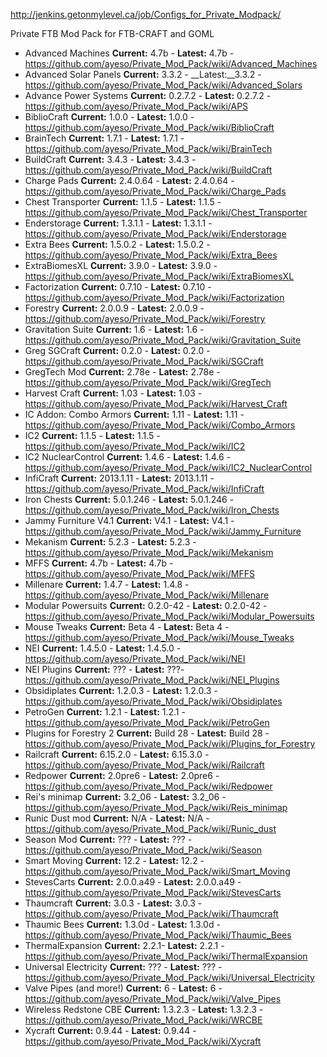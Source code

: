 http://jenkins.getonmylevel.ca/job/Configs_for_Private_Modpack/

Private FTB Mod Pack for FTB-CRAFT and GOML

* Advanced Machines __Current:__ 4.7b - __Latest:__ 4.7b - https://github.com/ayeso/Private_Mod_Pack/wiki/Advanced_Machines
* Advanced Solar Panels __Current:__ 3.3.2 - __Latest:__3.3.2 - https://github.com/ayeso/Private_Mod_Pack/wiki/Advanced_Solars
* Advance Power Systems   __Current:__ 0.2.7.2 - __Latest:__ 0.2.7.2 - https://github.com/ayeso/Private_Mod_Pack/wiki/APS
* BiblioCraft __Current:__ 1.0.0 - __Latest:__ 1.0.0 - https://github.com/ayeso/Private_Mod_Pack/wiki/BiblioCraft
* BrainTech  __Current:__ 1.7.1 - __Latest:__ 1.7.1 - https://github.com/ayeso/Private_Mod_Pack/wiki/BrainTech
* BuildCraft __Current:__ 3.4.3 - __Latest:__ 3.4.3 - https://github.com/ayeso/Private_Mod_Pack/wiki/BuildCraft
* Charge Pads __Current:__ 2.4.0.64 - __Latest:__ 2.4.0.64 - https://github.com/ayeso/Private_Mod_Pack/wiki/Charge_Pads
* Chest Transporter __Current:__ 1.1.5  - __Latest:__ 1.1.5  - https://github.com/ayeso/Private_Mod_Pack/wiki/Chest_Transporter
* Enderstorage  __Current:__ 1.3.1.1 - __Latest:__ 1.3.1.1 - https://github.com/ayeso/Private_Mod_Pack/wiki/Enderstorage
* Extra Bees __Current:__ 1.5.0.2 - __Latest:__ 1.5.0.2 - https://github.com/ayeso/Private_Mod_Pack/wiki/Extra_Bees
* ExtraBiomesXL	__Current:__ 3.9.0 - __Latest:__ 3.9.0 - https://github.com/ayeso/Private_Mod_Pack/wiki/ExtraBiomesXL
* Factorization	__Current:__ 0.7.10 - __Latest:__ 0.7.10 - https://github.com/ayeso/Private_Mod_Pack/wiki/Factorization
* Forestry	__Current:__ 2.0.0.9 - __Latest:__ 2.0.0.9 - https://github.com/ayeso/Private_Mod_Pack/wiki/Forestry
* Gravitation Suite	__Current:__ 1.6  - __Latest:__ 1.6  - https://github.com/ayeso/Private_Mod_Pack/wiki/Gravitation_Suite	
* Greg SGCraft __Current:__ 0.2.0 - __Latest:__ 0.2.0 - https://github.com/ayeso/Private_Mod_Pack/wiki/SGCraft
* GregTech Mod __Current:__ 2.78e  - __Latest:__ 2.78e  - https://github.com/ayeso/Private_Mod_Pack/wiki/GregTech
* Harvest Craft	__Current:__ 1.03  - __Latest:__ 1.03  - https://github.com/ayeso/Private_Mod_Pack/wiki/Harvest_Craft	
* IC Addon: Combo Armors __Current:__ 1.11 - __Latest:__ 1.11 - https://github.com/ayeso/Private_Mod_Pack/wiki/Combo_Armors	
* IC2 __Current:__ 1.1.5 - __Latest:__ 1.1.5 - https://github.com/ayeso/Private_Mod_Pack/wiki/IC2
* IC2 NuclearControl __Current:__ 1.4.6 - __Latest:__ 1.4.6 - https://github.com/ayeso/Private_Mod_Pack/wiki/IC2_NuclearControl
* InfiCraft __Current:__ 2013.1.11 - __Latest:__ 2013.1.11 - https://github.com/ayeso/Private_Mod_Pack/wiki/InfiCraft
* Iron Chests __Current:__ 5.0.1.246 - __Latest:__ 5.0.1.246 - https://github.com/ayeso/Private_Mod_Pack/wiki/Iron_Chests
* Jammy Furniture	V4.1 __Current:__ V4.1 - __Latest:__ V4.1 - https://github.com/ayeso/Private_Mod_Pack/wiki/Jammy_Furniture
* Mekanism __Current:__ 5.2.3 - __Latest:__ 5.2.3 - https://github.com/ayeso/Private_Mod_Pack/wiki/Mekanism
* MFFS __Current:__ 4.7b - __Latest:__ 4.7b - https://github.com/ayeso/Private_Mod_Pack/wiki/MFFS
* Millenare	 __Current:__ 1.4.7 - __Latest:__ 1.4.8 - https://github.com/ayeso/Private_Mod_Pack/wiki/Millenare
* Modular Powersuits __Current:__ 0.2.0-42 - __Latest:__ 0.2.0-42 - https://github.com/ayeso/Private_Mod_Pack/wiki/Modular_Powersuits
* Mouse Tweaks __Current:__ Beta 4  - __Latest:__ Beta 4  - https://github.com/ayeso/Private_Mod_Pack/wiki/Mouse_Tweaks 
* NEI __Current:__ 1.4.5.0 - __Latest:__ 1.4.5.0 - https://github.com/ayeso/Private_Mod_Pack/wiki/NEI
* NEI Plugins __Current:__ ??? - __Latest:__ ???- https://github.com/ayeso/Private_Mod_Pack/wiki/NEI_Plugins
* Obsidiplates __Current:__ 1.2.0.3 - __Latest:__ 1.2.0.3 - https://github.com/ayeso/Private_Mod_Pack/wiki/Obsidiplates
* PetroGen __Current:__ 1.2.1 - __Latest:__ 1.2.1 - https://github.com/ayeso/Private_Mod_Pack/wiki/PetroGen
* Plugins for Forestry 2 __Current:__ Build 28 - __Latest:__ Build 28 - https://github.com/ayeso/Private_Mod_Pack/wiki/Plugins_for_Forestry
* Railcraft __Current:__ 6.15.2.0 - __Latest:__ 6.15.3.0 - https://github.com/ayeso/Private_Mod_Pack/wiki/Railcraft
* Redpower __Current:__ 2.0pre6 - __Latest:__ 2.0pre6 - https://github.com/ayeso/Private_Mod_Pack/wiki/Redpower
* Rei's minimap __Current:__ 3.2_06 - __Latest:__ 3.2_06 - https://github.com/ayeso/Private_Mod_Pack/wiki/Reis_minimap
* Runic Dust mod __Current:__ N/A - __Latest:__ N/A - https://github.com/ayeso/Private_Mod_Pack/wiki/Runic_dust
* Season Mod __Current:__ ??? - __Latest:__ ??? - https://github.com/ayeso/Private_Mod_Pack/wiki/Season
* Smart Moving __Current:__ 12.2 - __Latest:__ 12.2 - https://github.com/ayeso/Private_Mod_Pack/wiki/Smart_Moving
* StevesCarts __Current:__ 2.0.0.a49 - __Latest:__ 2.0.0.a49 - https://github.com/ayeso/Private_Mod_Pack/wiki/StevesCarts
* Thaumcraft __Current:__ 3.0.3 - __Latest:__ 3.0.3 - https://github.com/ayeso/Private_Mod_Pack/wiki/Thaumcraft
* Thaumic Bees	__Current:__ 1.3.0d - __Latest:__ 1.3.0d - https://github.com/ayeso/Private_Mod_Pack/wiki/Thaumic_Bees
* ThermalExpansion __Current:__ 2.2.1- __Latest:__ 2.2.1 - https://github.com/ayeso/Private_Mod_Pack/wiki/ThermalExpansion
* Universal Electricity	 __Current:__ ??? - __Latest:__ ??? - https://github.com/ayeso/Private_Mod_Pack/wiki/Universal_Electricity
* Valve Pipes (and more!) __Current:__ 6 - __Latest:__ 6 - https://github.com/ayeso/Private_Mod_Pack/wiki/Valve_Pipes
* Wireless Redstone CBE __Current:__ 1.3.2.3 - __Latest:__ 1.3.2.3 - https://github.com/ayeso/Private_Mod_Pack/wiki/WRCBE
* Xycraft __Current:__ 0.9.44 - __Latest:__ 0.9.44 - https://github.com/ayeso/Private_Mod_Pack/wiki/Xycraft
